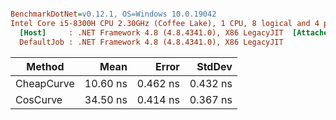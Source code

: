 ``` ini

BenchmarkDotNet=v0.12.1, OS=Windows 10.0.19042
Intel Core i5-8300H CPU 2.30GHz (Coffee Lake), 1 CPU, 8 logical and 4 physical cores
  [Host]     : .NET Framework 4.8 (4.8.4341.0), X86 LegacyJIT  [AttachedDebugger]
  DefaultJob : .NET Framework 4.8 (4.8.4341.0), X86 LegacyJIT


```
|     Method |     Mean |    Error |   StdDev |
|----------- |---------:|---------:|---------:|
| CheapCurve | 10.60 ns | 0.462 ns | 0.432 ns |
|   CosCurve | 34.50 ns | 0.414 ns | 0.367 ns |
